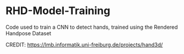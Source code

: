 # RHD-Model-Training
Code used to train a CNN to detect hands, trained using the Rendered Handpose Dataset

CREDIT: https://lmb.informatik.uni-freiburg.de/projects/hand3d/
